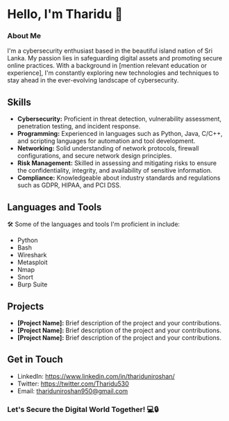 # Hello, I'm Tharidu 👋

### About Me
I'm a cybersecurity enthusiast based in the beautiful island nation of Sri Lanka. My passion lies in safeguarding digital assets and promoting secure online practices. With a background in [mention relevant education or experience], I'm constantly exploring new technologies and techniques to stay ahead in the ever-evolving landscape of cybersecurity.


## Skills

- **Cybersecurity:** Proficient in threat detection, vulnerability assessment, penetration testing, and incident response.
- **Programming:** Experienced in languages such as Python, Java, C/C++, and scripting languages for automation and tool development.
- **Networking:** Solid understanding of network protocols, firewall configurations, and secure network design principles.
- **Risk Management:** Skilled in assessing and mitigating risks to ensure the confidentiality, integrity, and availability of sensitive information.
- **Compliance:** Knowledgeable about industry standards and regulations such as GDPR, HIPAA, and PCI DSS.



## Languages and Tools
🛠️ Some of the languages and tools I'm proficient in include:
- Python
- Bash
- Wireshark
- Metasploit
- Nmap
- Snort
- Burp Suite

## Projects

- **[Project Name]:** Brief description of the project and your contributions.
- **[Project Name]:** Brief description of the project and your contributions.
- **[Project Name]:** Brief description of the project and your contributions.

## Get in Touch

- LinkedIn: https://www.linkedin.com/in/thariduniroshan/
- Twitter: https://twitter.com/Tharidu530
- Email: thariduniroshan950@gmail.com

### Let's Secure the Digital World Together! 💻🔒
